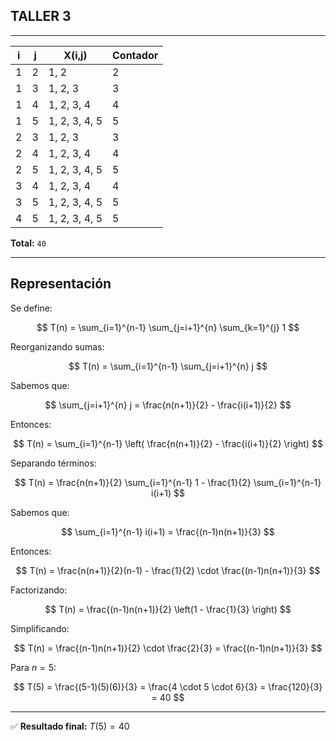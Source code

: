 
## TALLER 3
---

| i | j | X(i,j)            | Contador |
|---|---|-------------------|----------|
| 1 | 2 | 1, 2              | 2        |
| 1 | 3 | 1, 2, 3           | 3        |
| 1 | 4 | 1, 2, 3, 4        | 4        |
| 1 | 5 | 1, 2, 3, 4, 5     | 5        |
| 2 | 3 | 1, 2, 3           | 3        |
| 2 | 4 | 1, 2, 3, 4        | 4        |
| 2 | 5 | 1, 2, 3, 4, 5     | 5        |
| 3 | 4 | 1, 2, 3, 4        | 4        |
| 3 | 5 | 1, 2, 3, 4, 5     | 5        |
| 4 | 5 | 1, 2, 3, 4, 5     | 5        |

**Total:** `40`

---

## Representación

Se define:

$$
T(n) = \sum_{i=1}^{n-1} \sum_{j=i+1}^{n} \sum_{k=1}^{j} 1
$$

Reorganizando sumas:

$$
T(n) = \sum_{i=1}^{n-1} \sum_{j=i+1}^{n} j
$$

Sabemos que:

$$
\sum_{j=i+1}^{n} j = \frac{n(n+1)}{2} - \frac{i(i+1)}{2}
$$

Entonces:

$$
T(n) = \sum_{i=1}^{n-1} \left( \frac{n(n+1)}{2} - \frac{i(i+1)}{2} \right)
$$

Separando términos:

$$
T(n) = \frac{n(n+1)}{2} \sum_{i=1}^{n-1} 1 - \frac{1}{2} \sum_{i=1}^{n-1} i(i+1)
$$

Sabemos que:

$$
\sum_{i=1}^{n-1} i(i+1) = \frac{(n-1)n(n+1)}{3}
$$

Entonces:

$$
T(n) = \frac{n(n+1)}{2}(n-1) - \frac{1}{2} \cdot \frac{(n-1)n(n+1)}{3}
$$

Factorizando:

$$
T(n) = \frac{(n-1)n(n+1)}{2} \left(1 - \frac{1}{3} \right)
$$

Simplificando:

$$
T(n) = \frac{(n-1)n(n+1)}{2} \cdot \frac{2}{3} = \frac{(n-1)n(n+1)}{3}
$$

Para $n = 5$:

$$
T(5) = \frac{(5-1)(5)(6)}{3} = \frac{4 \cdot 5 \cdot 6}{3} = \frac{120}{3} = 40
$$

---

✅ **Resultado final:** $T(5) = 40$
